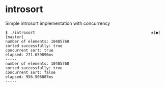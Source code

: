 # introsort
Simple introsort implementation with concurrency

```
$ ./introsort                                                   ±[●][master]
number of elements: 10485760
sorted successfully: true
concurrent sort: true
elapsed: 271.659896ms
-----
number of elements: 10485760
sorted successfully: true
concurrent sort: false
elapsed: 956.506807ms
-----
```
